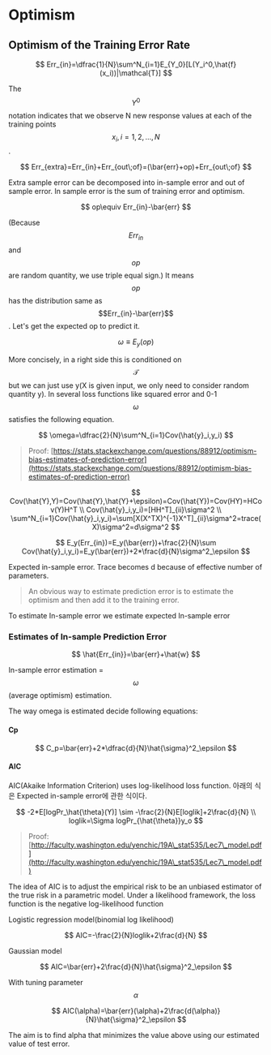 # Optimism

## Optimism of the Training Error Rate

$$
Err_{in}=\dfrac{1}{N}\sum^N_{i=1}E_{Y_0}[L(Y_i^0,\hat{f}(x_i))|\mathcal{T}]
$$

The $$Y^0$$notation indicates that we observe N new response values at each of the training points $$x_i, i=1,2,\dots,N$$.

$$
Err_{extra}=Err_{in}+Err_{out\;of}=(\bar{err}+op)+Err_{out\;of}
$$

&#x20;Extra sample error can be decomposed into in-sample error and out of sample error. In sample error is the sum of training error and optimism.

$$
op\equiv Err_{in}-\bar{err}
$$

&#x20;(Because $$Err_{in}$$and $$op$$are random quantity, we use triple equal sign.) It means $$op$$has the distribution same as $$Err_{in}-\bar{err}$$. Let's get the expected op to predict it.

$$
\omega\equiv E_y(op)
$$

&#x20;More concisely, in a right side this is conditioned on $$\mathcal{T}$$ but we can just use y(X is given input, we only need to consider random quantity y). In several loss functions like squared error and 0-1 $$\omega$$satisfies the following equation.&#x20;

$$
\omega=\dfrac{2}{N}\sum^N_{i=1}Cov(\hat{y}_i,y_i)
$$

> Proof: [https://stats.stackexchange.com/questions/88912/optimism-bias-estimates-of-prediction-error](https://stats.stackexchange.com/questions/88912/optimism-bias-estimates-of-prediction-error)

$$
Cov(\hat{Y},Y)=Cov(\hat{Y},\hat{Y}+\epsilon)=Cov(\hat{Y})=Cov(HY)=HCov(Y)H^T \\
Cov(\hat{y}_i,y_i)=[HH^T]_{ii}\sigma^2 \\
\sum^N_{i=1}Cov(\hat{y}_i,y_i)=\sum[X(X^TX)^{-1}X^T]_{ii}\sigma^2=trace(X)\sigma^2=d\sigma^2
$$

$$
E_y(Err_{in})=E_y(\bar{err})+\frac{2}{N}\sum Cov(\hat{y}_i,y_i)=E_y(\bar{err})+2*\frac{d}{N}\sigma^2_\epsilon
$$

Expected in-sample error. Trace becomes d because of effective number of parameters.

> An obvious way to estimate prediction error is to estimate the optimism and then add it to the training error.

&#x20;To estimate In-sample error we estimate expected In-sample error



### Estimates of In-sample Prediction Error

$$
\hat{Err_{in}}=\bar{err}+\hat{w}
$$

In-sample error estimation = $$\omega$$(average optimism) estimation.

The way omega is estimated decide following equations:



#### Cp

$$
C_p=\bar{err}+2*\dfrac{d}{N}\hat{\sigma}^2_\epsilon
$$

#### &#x20;AIC

AIC(Akaike Information Criterion) uses log-likelihood loss function. 아래의 식은 Expected in-sample error에 관한 식이다.&#x20;

$$
-2*E[logPr_\hat{\theta}(Y)] \sim -\frac{2}{N}E[loglik]+2\frac{d}{N} \\
loglik=\Sigma logPr_{\hat{\theta}}y_o
$$





> Proof: [http://faculty.washington.edu/yenchic/19A\_stat535/Lec7\_model.pdf](http://faculty.washington.edu/yenchic/19A\_stat535/Lec7\_model.pdf)

The idea of AIC is to adjust the empirical risk to be an unbiased estimator of the true risk in a parametric model. Under a likelihood framework, the loss function is the negative log-likelihood function



Logistic regression model(binomial log likelihood)

$$
AIC=-\frac{2}{N}loglik+2\frac{d}{N}
$$

Gaussian model

$$
AIC=\bar{err}+2\frac{d}{N}\hat{\sigma}^2_\epsilon
$$

With tuning parameter $$\alpha$$

$$
AIC(\alpha)=\bar{err}(\alpha)+2\frac{d(\alpha)}{N}\hat{\sigma}^2_\epsilon
$$

&#x20;The aim is to find alpha that minimizes the value above using our estimated value of test error.
